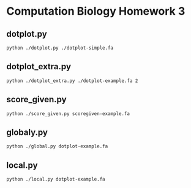 # Computation Biology Homework 3

## dotplot.py
    python ./dotplot.py ./dotplot-simple.fa

## dotplot_extra.py
    python ./dotplot_extra.py ./dotplot-example.fa 2

## score_given.py
    python ./score_given.py scoregiven-example.fa

## globaly.py
    python ./global.py dotplot-example.fa

## local.py
    python ./local.py dotplot-example.fa
